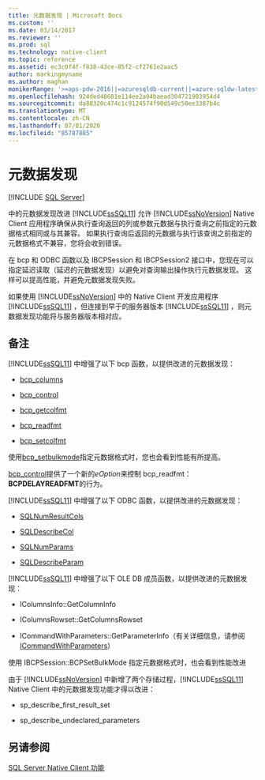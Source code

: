```yaml
---
title: 元数据发现 | Microsoft Docs
ms.custom: ''
ms.date: 03/14/2017
ms.reviewer: ''
ms.prod: sql
ms.technology: native-client
ms.topic: reference
ms.assetid: ec3c0f4f-f838-43ce-85f2-cf2761e2aac5
author: markingmyname
ms.author: maghan
monikerRange: '>=aps-pdw-2016||=azuresqldb-current||=azure-sqldw-latest||>=sql-server-2016||=sqlallproducts-allversions||>=sql-server-linux-2017||=azuresqldb-mi-current'
ms.openlocfilehash: 924ded48601e114ee2a04baead304721903954d4
ms.sourcegitcommit: da88320c474c1c9124574f90d549c50ee3387b4c
ms.translationtype: MT
ms.contentlocale: zh-CN
ms.lasthandoff: 07/01/2020
ms.locfileid: "85787885"
---
```

# <a name="metadata-discovery"></a>元数据发现
[!INCLUDE [SQL Server](../../../includes/applies-to-version/sql-asdb-asdbmi-asdw-pdw.md)]

  中的元数据发现改进 [!INCLUDE[ssSQL11](../../../includes/sssql11-md.md)] 允许 [!INCLUDE[ssNoVersion](../../../includes/ssnoversion-md.md)] Native Client 应用程序确保从执行查询返回的列或参数元数据与执行查询之前指定的元数据格式相同或与其兼容。 如果执行查询后返回的元数据与执行该查询之前指定的元数据格式不兼容，您将会收到错误。  
  
 在 bcp 和 ODBC 函数以及 IBCPSession 和 IBCPSession2 接口中，您现在可以指定延迟读取（延迟的元数据发现）以避免对查询输出操作执行元数据发现。 这样可以提高性能，并避免元数据发现失败。  
  
 如果使用 [!INCLUDE[ssNoVersion](../../../includes/ssnoversion-md.md)] 中的 Native Client 开发应用程序 [!INCLUDE[ssSQL11](../../../includes/sssql11-md.md)] ，但连接到早于的服务器版本 [!INCLUDE[ssSQL11](../../../includes/sssql11-md.md)] ，则元数据发现功能将与服务器版本相对应。  
  
## <a name="remarks"></a>备注  
 [!INCLUDE[ssSQL11](../../../includes/sssql11-md.md)] 中增强了以下 bcp 函数，以提供改进的元数据发现：  
  
-   [bcp_columns](../../../relational-databases/native-client-odbc-extensions-bulk-copy-functions/bcp-columns.md)  
  
-   [bcp_control](../../../relational-databases/native-client-odbc-extensions-bulk-copy-functions/bcp-control.md)  
  
-   [bcp_getcolfmt](../../../relational-databases/native-client-odbc-extensions-bulk-copy-functions/bcp-getcolfmt.md)  
  
-   [bcp_readfmt](../../../relational-databases/native-client-odbc-extensions-bulk-copy-functions/bcp-readfmt.md)  
  
-   [bcp_setcolfmt](../../../relational-databases/native-client-odbc-extensions-bulk-copy-functions/bcp-setcolfmt.md)  
  
 使用[bcp_setbulkmode](../../../relational-databases/native-client-odbc-extensions-bulk-copy-functions/bcp-setbulkmode.md)指定元数据格式时，您也会看到性能有所提高。  
  
 [bcp_control](../../../relational-databases/native-client-odbc-extensions-bulk-copy-functions/bcp-control.md)提供了一个新的*eOption*来控制 bcp_readfmt： **BCPDELAYREADFMT**的行为。  
  
 [!INCLUDE[ssSQL11](../../../includes/sssql11-md.md)] 中增强了以下 ODBC 函数，以提供改进的元数据发现：  
  
-   [SQLNumResultCols](../../../relational-databases/native-client-odbc-api/sqlnumresultcols.md)  
  
-   [SQLDescribeCol](../../../relational-databases/native-client-odbc-api/sqldescribecol.md)  
  
-   [SQLNumParams](../../../relational-databases/native-client-odbc-api/sqlnumparams.md)  
  
-   [SQLDescribeParam](../../../relational-databases/native-client-odbc-api/sqldescribeparam.md)  
  
 [!INCLUDE[ssSQL11](../../../includes/sssql11-md.md)] 中增强了以下 OLE DB 成员函数，以提供改进的元数据发现：  
  
-   IColumnsInfo::GetColumnInfo  
  
-   IColumnsRowset::GetColumnsRowset  
  
-   ICommandWithParameters::GetParameterInfo（有关详细信息，请参阅 [ICommandWithParameters](../../../relational-databases/native-client-ole-db-interfaces/icommandwithparameters.md)）  
  
 使用 IBCPSession::BCPSetBulkMode 指定元数据格式时，也会看到性能改进  
  
 由于 [!INCLUDE[ssNoVersion](../../../includes/ssnoversion-md.md)] 中新增了两个存储过程，[!INCLUDE[ssSQL11](../../../includes/sssql11-md.md)] Native Client 中的元数据发现功能才得以改进：  
  
-   sp_describe_first_result_set  
  
-   sp_describe_undeclared_parameters  
  
## <a name="see-also"></a>另请参阅  
 [SQL Server Native Client 功能](../../../relational-databases/native-client/features/sql-server-native-client-features.md)  
  
  
